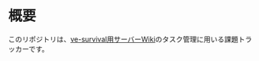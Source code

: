 # 概要

このリポジトリは、[ve-survival用サーバーWiki](https://wiki.shieru-lab.com/minecraft/ve-survival)のタスク管理に用いる課題トラッカーです。
